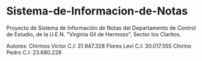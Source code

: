 # Sistema-de-Informacion-de-Notas
Proyecto de Sistema de Información de Notas del Departamento de Control de Estudio, de la U.E.N. "Virginia Gil de Hermoso", Sector los Claritos.

Autores:
Chirinos Víctor C.I: 31.947.328
Flores Leví C.I: 30.017.555
Chirino Pedro C.I: 23.680.228

